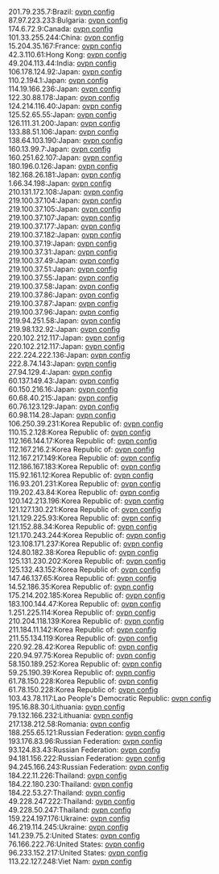 201.79.235.7:Brazil: [ovpn config](vpn/201_79_235_7.ovpn)  
87.97.223.233:Bulgaria: [ovpn config](vpn/87_97_223_233.ovpn)  
174.6.72.9:Canada: [ovpn config](vpn/174_6_72_9.ovpn)  
101.33.255.244:China: [ovpn config](vpn/101_33_255_244.ovpn)  
15.204.35.167:France: [ovpn config](vpn/15_204_35_167.ovpn)  
42.3.110.61:Hong Kong: [ovpn config](vpn/42_3_110_61.ovpn)  
49.204.113.44:India: [ovpn config](vpn/49_204_113_44.ovpn)  
106.178.124.92:Japan: [ovpn config](vpn/106_178_124_92.ovpn)  
110.2.194.1:Japan: [ovpn config](vpn/110_2_194_1.ovpn)  
114.19.166.236:Japan: [ovpn config](vpn/114_19_166_236.ovpn)  
122.30.88.178:Japan: [ovpn config](vpn/122_30_88_178.ovpn)  
124.214.116.40:Japan: [ovpn config](vpn/124_214_116_40.ovpn)  
125.52.65.55:Japan: [ovpn config](vpn/125_52_65_55.ovpn)  
126.111.31.200:Japan: [ovpn config](vpn/126_111_31_200.ovpn)  
133.88.51.106:Japan: [ovpn config](vpn/133_88_51_106.ovpn)  
138.64.103.190:Japan: [ovpn config](vpn/138_64_103_190.ovpn)  
160.13.99.7:Japan: [ovpn config](vpn/160_13_99_7.ovpn)  
160.251.62.107:Japan: [ovpn config](vpn/160_251_62_107.ovpn)  
180.196.0.126:Japan: [ovpn config](vpn/180_196_0_126.ovpn)  
182.168.26.181:Japan: [ovpn config](vpn/182_168_26_181.ovpn)  
1.66.34.198:Japan: [ovpn config](vpn/1_66_34_198.ovpn)  
210.131.172.108:Japan: [ovpn config](vpn/210_131_172_108.ovpn)  
219.100.37.104:Japan: [ovpn config](vpn/219_100_37_104.ovpn)  
219.100.37.105:Japan: [ovpn config](vpn/219_100_37_105.ovpn)  
219.100.37.107:Japan: [ovpn config](vpn/219_100_37_107.ovpn)  
219.100.37.177:Japan: [ovpn config](vpn/219_100_37_177.ovpn)  
219.100.37.182:Japan: [ovpn config](vpn/219_100_37_182.ovpn)  
219.100.37.19:Japan: [ovpn config](vpn/219_100_37_19.ovpn)  
219.100.37.31:Japan: [ovpn config](vpn/219_100_37_31.ovpn)  
219.100.37.49:Japan: [ovpn config](vpn/219_100_37_49.ovpn)  
219.100.37.51:Japan: [ovpn config](vpn/219_100_37_51.ovpn)  
219.100.37.55:Japan: [ovpn config](vpn/219_100_37_55.ovpn)  
219.100.37.58:Japan: [ovpn config](vpn/219_100_37_58.ovpn)  
219.100.37.86:Japan: [ovpn config](vpn/219_100_37_86.ovpn)  
219.100.37.87:Japan: [ovpn config](vpn/219_100_37_87.ovpn)  
219.100.37.96:Japan: [ovpn config](vpn/219_100_37_96.ovpn)  
219.94.251.58:Japan: [ovpn config](vpn/219_94_251_58.ovpn)  
219.98.132.92:Japan: [ovpn config](vpn/219_98_132_92.ovpn)  
220.102.212.117:Japan: [ovpn config](vpn/220_102_212_117.ovpn)  
220.102.212.117:Japan: [ovpn config](vpn/220_102_212_117.ovpn)  
222.224.222.136:Japan: [ovpn config](vpn/222_224_222_136.ovpn)  
222.8.74.143:Japan: [ovpn config](vpn/222_8_74_143.ovpn)  
27.94.129.4:Japan: [ovpn config](vpn/27_94_129_4.ovpn)  
60.137.149.43:Japan: [ovpn config](vpn/60_137_149_43.ovpn)  
60.150.216.16:Japan: [ovpn config](vpn/60_150_216_16.ovpn)  
60.68.40.215:Japan: [ovpn config](vpn/60_68_40_215.ovpn)  
60.76.123.129:Japan: [ovpn config](vpn/60_76_123_129.ovpn)  
60.98.114.28:Japan: [ovpn config](vpn/60_98_114_28.ovpn)  
106.250.39.231:Korea Republic of: [ovpn config](vpn/106_250_39_231.ovpn)  
110.15.2.128:Korea Republic of: [ovpn config](vpn/110_15_2_128.ovpn)  
112.166.144.17:Korea Republic of: [ovpn config](vpn/112_166_144_17.ovpn)  
112.167.216.2:Korea Republic of: [ovpn config](vpn/112_167_216_2.ovpn)  
112.167.217.149:Korea Republic of: [ovpn config](vpn/112_167_217_149.ovpn)  
112.186.167.183:Korea Republic of: [ovpn config](vpn/112_186_167_183.ovpn)  
115.92.161.12:Korea Republic of: [ovpn config](vpn/115_92_161_12.ovpn)  
116.93.201.231:Korea Republic of: [ovpn config](vpn/116_93_201_231.ovpn)  
119.202.43.84:Korea Republic of: [ovpn config](vpn/119_202_43_84.ovpn)  
120.142.213.196:Korea Republic of: [ovpn config](vpn/120_142_213_196.ovpn)  
121.127.130.221:Korea Republic of: [ovpn config](vpn/121_127_130_221.ovpn)  
121.129.225.93:Korea Republic of: [ovpn config](vpn/121_129_225_93.ovpn)  
121.152.88.34:Korea Republic of: [ovpn config](vpn/121_152_88_34.ovpn)  
121.170.243.244:Korea Republic of: [ovpn config](vpn/121_170_243_244.ovpn)  
123.108.171.237:Korea Republic of: [ovpn config](vpn/123_108_171_237.ovpn)  
124.80.182.38:Korea Republic of: [ovpn config](vpn/124_80_182_38.ovpn)  
125.131.230.202:Korea Republic of: [ovpn config](vpn/125_131_230_202.ovpn)  
125.132.43.152:Korea Republic of: [ovpn config](vpn/125_132_43_152.ovpn)  
147.46.137.65:Korea Republic of: [ovpn config](vpn/147_46_137_65.ovpn)  
14.52.186.35:Korea Republic of: [ovpn config](vpn/14_52_186_35.ovpn)  
175.214.202.185:Korea Republic of: [ovpn config](vpn/175_214_202_185.ovpn)  
183.100.144.47:Korea Republic of: [ovpn config](vpn/183_100_144_47.ovpn)  
1.251.225.114:Korea Republic of: [ovpn config](vpn/1_251_225_114.ovpn)  
210.204.118.139:Korea Republic of: [ovpn config](vpn/210_204_118_139.ovpn)  
211.184.11.142:Korea Republic of: [ovpn config](vpn/211_184_11_142.ovpn)  
211.55.134.119:Korea Republic of: [ovpn config](vpn/211_55_134_119.ovpn)  
220.92.28.42:Korea Republic of: [ovpn config](vpn/220_92_28_42.ovpn)  
220.94.97.75:Korea Republic of: [ovpn config](vpn/220_94_97_75.ovpn)  
58.150.189.252:Korea Republic of: [ovpn config](vpn/58_150_189_252.ovpn)  
59.25.190.39:Korea Republic of: [ovpn config](vpn/59_25_190_39.ovpn)  
61.78.150.228:Korea Republic of: [ovpn config](vpn/61_78_150_228.ovpn)  
61.78.150.228:Korea Republic of: [ovpn config](vpn/61_78_150_228.ovpn)  
103.43.78.117:Lao People's Democratic Republic: [ovpn config](vpn/103_43_78_117.ovpn)  
195.16.88.30:Lithuania: [ovpn config](vpn/195_16_88_30.ovpn)  
79.132.166.232:Lithuania: [ovpn config](vpn/79_132_166_232.ovpn)  
217.138.212.58:Romania: [ovpn config](vpn/217_138_212_58.ovpn)  
188.255.65.121:Russian Federation: [ovpn config](vpn/188_255_65_121.ovpn)  
193.176.83.96:Russian Federation: [ovpn config](vpn/193_176_83_96.ovpn)  
93.124.83.43:Russian Federation: [ovpn config](vpn/93_124_83_43.ovpn)  
94.181.156.222:Russian Federation: [ovpn config](vpn/94_181_156_222.ovpn)  
94.245.166.243:Russian Federation: [ovpn config](vpn/94_245_166_243.ovpn)  
184.22.11.226:Thailand: [ovpn config](vpn/184_22_11_226.ovpn)  
184.22.180.230:Thailand: [ovpn config](vpn/184_22_180_230.ovpn)  
184.22.53.27:Thailand: [ovpn config](vpn/184_22_53_27.ovpn)  
49.228.247.222:Thailand: [ovpn config](vpn/49_228_247_222.ovpn)  
49.228.50.247:Thailand: [ovpn config](vpn/49_228_50_247.ovpn)  
159.224.197.176:Ukraine: [ovpn config](vpn/159_224_197_176.ovpn)  
46.219.114.245:Ukraine: [ovpn config](vpn/46_219_114_245.ovpn)  
141.239.75.2:United States: [ovpn config](vpn/141_239_75_2.ovpn)  
76.166.222.76:United States: [ovpn config](vpn/76_166_222_76.ovpn)  
96.233.152.217:United States: [ovpn config](vpn/96_233_152_217.ovpn)  
113.22.127.248:Viet Nam: [ovpn config](vpn/113_22_127_248.ovpn)  

